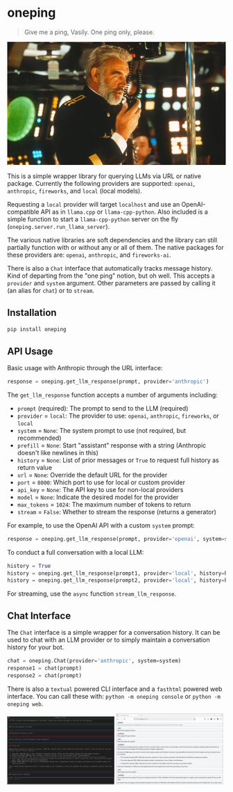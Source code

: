 # oneping

>Give me a ping, Vasily. One ping only, please.

![One ping only, please.](demo/oneping.png)

This is a simple wrapper library for querying LLMs via URL or native package. Currently the following providers are supported: `openai`, `anthropic`, `fireworks`, and `local` (local models).

Requesting a `local` provider will target `localhost` and use an OpenAI-compatible API as in `llama.cpp` or `llama-cpp-python`. Also included is a simple function to start a `llama-cpp-python` server on the fly (`oneping.server.run_llama_server`).

The various native libraries are soft dependencies and the library can still partially function with or without any or all of them. The native packages for these providers are: `openai`, `anthropic`, and `fireworks-ai`.

There is also a `Chat` interface that automatically tracks message history. Kind of departing from the "one ping" notion, but oh well. This accepts a `provider` and `system` argument. Other parameters are passed by calling it (an alias for `chat`) or to `stream`.

## Installation

```bash
pip install oneping
```

## API Usage

Basic usage with Anthropic through the URL interface:
```python
response = oneping.get_llm_response(prompt, provider='anthropic')
```

The `get_llm_response` function accepts a number of arguments including:

- `prompt` (required): The prompt to send to the LLM (required)
- `provider` = `local`: The provider to use: `openai`, `anthropic`, `fireworks`, or `local`
- `system` = `None`: The system prompt to use (not required, but recommended)
- `prefill` = `None`: Start "assistant" response with a string (Anthropic doesn't like newlines in this)
- `history` = `None`: List of prior messages or `True` to request full history as return value
- `url` = `None`: Override the default URL for the provider
- `port` = `8000`: Which port to use for local or custom provider
- `api_key` = `None`: The API key to use for non-local providers
- `model` = `None`: Indicate the desired model for the provider
- `max_tokens` = `1024`: The maximum number of tokens to return
- `stream` = `False`: Whether to stream the response (returns a generator)

For example, to use the OpenAI API with a custom `system` prompt:
```python
response = oneping.get_llm_response(prompt, provider='openai', system=system)
```

To conduct a full conversation with a local LLM:
```python
history = True
history = oneping.get_llm_response(prompt1, provider='local', history=history)
history = oneping.get_llm_response(prompt2, provider='local', history=history)
```

For streaming, use the `async` function `stream_llm_response`.

## Chat Interface

The `Chat` interface is a simple wrapper for a conversation history. It can be used to chat with an LLM provider or to simply maintain a conversation history for your bot.

```python
chat = oneping.Chat(provider='anthropic', system=system)
response1 = chat(prompt)
response2 = chat(prompt)
```

There is also a `textual` powered CLI interface and a `fasthtml` powered web interface. You can call these with: `python -m oneping console` or `python -m oneping web`.

<img src="demo/textual.png" alt="Textual Chat" width="49%">
<img src="demo/fasthtml.png" alt="FastHTML Chat" width="49%">
